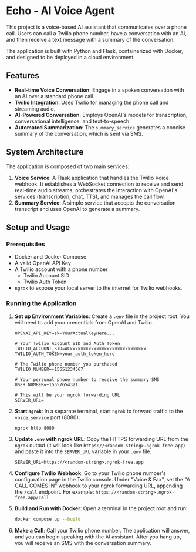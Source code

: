 # Echo - AI Voice Agent

This project is a voice-based AI assistant that communicates over a phone call. Users can call a Twilio phone number, have a conversation with an AI, and then receive a text message with a summary of the conversation.

The application is built with Python and Flask, containerized with Docker, and designed to be deployed in a cloud environment.

## Features

- **Real-time Voice Conversation**: Engage in a spoken conversation with an AI over a standard phone call.
- **Twilio Integration**: Uses Twilio for managing the phone call and streaming audio.
- **AI-Powered Conversation**: Employs OpenAI's models for transcription, conversational intelligence, and text-to-speech.
- **Automated Summarization**: The `summary_service` generates a concise summary of the conversation, which is sent via SMS.

## System Architecture

The application is composed of two main services:

1.  **Voice Service**: A Flask application that handles the Twilio Voice webhook. It establishes a WebSocket connection to receive and send real-time audio streams, orchestrates the interaction with OpenAI's services (transcription, chat, TTS), and manages the call flow.
2.  **Summary Service**: A simple service that accepts the conversation transcript and uses OpenAI to generate a summary.

## Setup and Usage

### Prerequisites

*   Docker and Docker Compose
*   A valid OpenAI API Key
*   A Twilio account with a phone number
    *   Twilio Account SID
    *   Twilio Auth Token
*   `ngrok` to expose your local server to the internet for Twilio webhooks.

### Running the Application

1.  **Set up Environment Variables**:
    Create a `.env` file in the project root. You will need to add your credentials from OpenAI and Twilio.

    ```
    OPENAI_API_KEY=sk-YourActualKeyHere...

    # Your Twilio Account SID and Auth Token
    TWILIO_ACCOUNT_SID=ACxxxxxxxxxxxxxxxxxxxxxxxxxxxxx
    TWILIO_AUTH_TOKEN=your_auth_token_here

    # The Twilio phone number you purchased
    TWILIO_NUMBER=+15551234567

    # Your personal phone number to receive the summary SMS
    USER_NUMBER=+15557654321

    # This will be your ngrok forwarding URL
    SERVER_URL=
    ```

2.  **Start `ngrok`**:
    In a separate terminal, start `ngrok` to forward traffic to the `voice_service` port (8080).

    ```bash
    ngrok http 8080
    ```

3.  **Update `.env` with ngrok URL**:
    Copy the HTTPS forwarding URL from the `ngrok` output (it will look like `https://<random-string>.ngrok-free.app`) and paste it into the `SERVER_URL` variable in your `.env` file.

    ```
    SERVER_URL=https://<random-string>.ngrok-free.app
    ```

4.  **Configure Twilio Webhook**:
    Go to your Twilio phone number's configuration page in the Twilio console. Under "Voice & Fax", set the "A CALL COMES IN" webhook to your ngrok forwarding URL, appending the `/call` endpoint. For example: `https://<random-string>.ngrok-free.app/call`

5.  **Build and Run with Docker**:
    Open a terminal in the project root and run:

    ```bash
    docker compose up --build
    ```

6.  **Make a Call**:
    Call your Twilio phone number. The application will answer, and you can begin speaking with the AI assistant. After you hang up, you will receive an SMS with the conversation summary.
